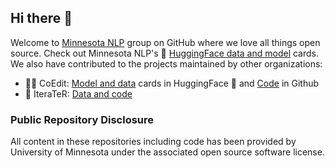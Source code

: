 ## Hi there 👋
Welcome to [Minnesota NLP](https://minnesotanlp.github.io/) group on GitHub where we love all things open source. Check out Minnesota NLP's 🤗 [HuggingFace data and model](https://huggingface.co/minnesotanlp) cards. 
We also have contributed to the projects maintained by other organizations:
  * 🤖🦾 CoEdit: [Model and data](https://huggingface.co/collections/grammarly/coedit-653a08b9a693d907fadaffb9) cards in HuggingFace 🤗 and [Code](https://github.com/vipulraheja/coedit) in Github
  * 📝 IteraTeR: [Data and code](https://github.com/vipulraheja/iterater)


### Public Repository Disclosure
All content in these repositories including code has been provided by University of Minnesota under the associated open source software license. 
